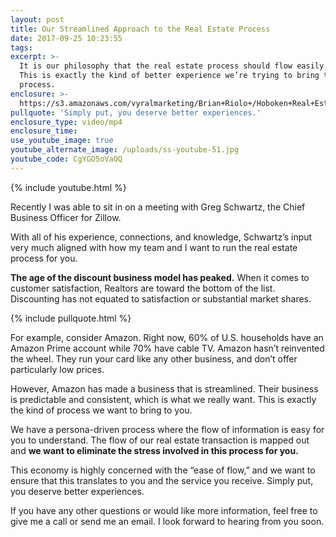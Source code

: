 ```yaml
---
layout: post
title: Our Streamlined Approach to the Real Estate Process
date: 2017-09-25 10:23:55
tags:
excerpt: >-
  It is our philosophy that the real estate process should flow easily for you.
  This is exactly the kind of better experience we’re trying to bring to the
  process.
enclosure: >-
  https://s3.amazonaws.com/vyralmarketing/Brian+Riolo+/Hoboken+Real+Estate-+Our+Streamlined+Approach+to+the+Real+Estate+Process.mp4
pullquote: 'Simply put, you deserve better experiences.'
enclosure_type: video/mp4
enclosure_time:
use_youtube_image: true
youtube_alternate_image: /uploads/ss-youtube-51.jpg
youtube_code: CgYGO5oVaOQ
---
```



{% include youtube.html %}

Recently I was able to sit in on a meeting with Greg Schwartz, the Chief Business Officer for Zillow.

With all of his experience, connections, and knowledge, Schwartz’s input very much aligned with how my team and I want to run the real estate process for you.

**The age of the discount business model has peaked.** When it comes to customer satisfaction, Realtors are toward the bottom of the list. Discounting has not equated to satisfaction or substantial market shares.

{% include pullquote.html %}

For example, consider Amazon. Right now, 60% of U.S. households have an Amazon Prime account while 70% have cable TV. Amazon hasn’t reinvented the wheel. They run your card like any other business, and don’t offer particularly low prices.

However, Amazon has made a business that is streamlined. Their business is predictable and consistent, which is what we really want. This is exactly the kind of process we want to bring to you.

We have a persona-driven process where the flow of information is easy for you to understand. The flow of our real estate transaction is mapped out and **we want to eliminate the stress involved in this process for you.**

This economy is highly concerned with the “ease of flow,” and we want to ensure that this translates to you and the service you receive. Simply put, you deserve better experiences. &nbsp;

If you have any other questions or would like more information, feel free to give me a call or send me an email. I look forward to hearing from you soon.